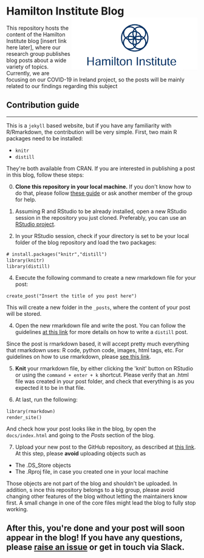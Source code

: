 # Hamilton Institute Blog <img src='img/logo2.png' align="right" height="139" />

This repository hosts the content of the Hamilton Institute blog 
[insert link here later], where our research group publishes blog
posts about a wide variety of topics. Currently, we are focusing
on our COVID-19 in Ireland project, so the posts will be mainly related
to our findings regarding this subject



## Contribution guide
------------------------------------------------------------------------

This is a `jekyll` based website, but if you have any familiarity with
R/Rmarkdown, the contribution will be very simple. First, two main R packages 
need to be installed:

* `knitr`
* `distill`

They're both available from CRAN. If you are interested in publishing a 
post in this blog, follow these steps:


0) **Clone this repository in your local machine.** If you don't
know how to do that, please follow [these guide](https://brunaw.com/slides/git-workshop/git-workshop.html) or ask
another member of the group for help. 

1) Assuming R and RStudio to be already installed, open a new RStudio 
session in the repository you just cloned. Preferably, you can use
an [RStudio project](https://support.rstudio.com/hc/en-us/articles/200526207-Using-Projects). 


2) In your RStudio session, check if your directory is set to be 
your local folder of the blog repository and load the two packages: 

```
# install.packages("knitr","distill")
library(knitr)
library(distill)
```

4) Execute the following command to create a new rmarkdown file
for your post: 

```
create_post("Insert the title of you post here")
```

This will create a new folder in the `_posts`, where the content of
your post will be stored. 

4) Open the new rmarkdown file and write the post. You can follow
the guidelines [at this link](https://rstudio.github.io/distill/) 
for more details on how to write a `distill` post. 

Since the post is rmarkdown based, it will accept pretty much 
everything that rmarkdown uses: R code, python code, images, 
html tags, etc. For guidelines on how to use rmarkdown, please
[see this link](https://bookdown.org/yihui/rmarkdown/). 

5) **Knit** your rmarkdown file, by either clicking the 'knit' button on
RStudio or using the `command + enter + k` shortcut. Please verify
that an .html file was created in your post folder, and check
that everything is as you expected it to be in that file. 

6) At last, run the following:

```
library(rmarkdown)
render_site()
```

And check how your post looks like in the blog, by open 
the `docs/index.html` and going to the *Posts* section of the
blog. 

7) Upload your new post to the GitHub repository, as described at 
[this link](https://brunaw.com/slides/git-workshop/git-workshop.html). 
At this step, please **avoid** uploading objects such as

  - The .DS_Store objects
  - The .Rproj file, in case you created one in your local machine

Those objects are not part of the blog and shouldn't be uploaded. 
In addition, s
ince this repository belongs to a big group, 
please avoid changing other features
of the blog without letting the maintainers know first. A small
change in one of the core files might lead the blog to 
fully stop working.  


After this, you're done and your post will soon appear in the blog!
If you have any questions, please [raise an issue](https://github.com/hamilton-institute/hamilton-institute.github.io/issues) or get in touch via Slack. 
------------------------------------------------------------------------